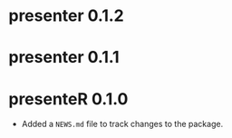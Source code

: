 # presenter 0.1.2

# presenter 0.1.1

# presenteR 0.1.0

* Added a `NEWS.md` file to track changes to the package.
